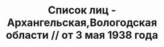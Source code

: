 ---
title: Список лиц - Архангельская,Вологодская области // от 3 мая 1938 года
description: РГАСПИ, ф.17, оп.171, дело 416, лист 340
images:
- /disk/pictures/v08/17-171-416-340.jpg
- /disk/pictures/v08/17-171-416-341.jpg
- /disk/pictures/v08/17-171-416-342.jpg
- /disk/pictures/v08/17-171-416-343.jpg
- /disk/pictures/v08/17-171-416-344.jpg
- /disk/pictures/v08/17-171-416-345.jpg
---